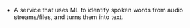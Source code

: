 
- A service that uses ML to identify spoken words from audio streams/files, and turns them into text.
